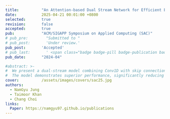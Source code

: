 ```yaml
---
title:          "An Attention-based Dual Stream Network for Efficient Electricity Price Forecasting"
date:           2025-04-21 00:01:00 +0800
selected:       true
revision:       false
accepted:       true
pub:            "ACM/SIGAPP Symposium on Applied Computing (SAC)"
# pub_pre:        "Submitted to "
# pub_post:       'Under review.'
pub_post:       'Accepted'
# pub_last:       ' <span class="badge badge-pill badge-publication badge-success">Spotlight</span>'
pub_date:       "2024-04"

#abstract: >-
#  We present a dual-stream model combining Conv1D with skip connections and modified GRUs, enhanced by Spatial and Soft Attention mechanisms, for electricity price forecasting.
#  The model demonstrates superior performance, significantly reducing prediction errors across regions like New South Wales (69.33% MAE reduction) and Tasmania (16.18% MAE reduction).
cover:          /assets/images/covers/sac25.jpg
authors:
  - NamGyu Jung
  - Taimoor Khan
  - Chang Choi
links:
  Paper: https://namgyu97.github.io/publications
---
```

